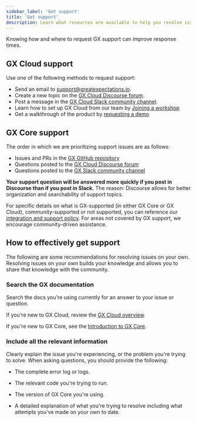 ```yaml
---
sidebar_label: 'Get support'
title: 'Get support'
description: Learn what resources are available to help you resolve issues with GX Cloud and GX Core.
---
```


Knowing how and where to request GX support can improve response times.

## GX Cloud support

Use one of the following methods to request support:

- Send an email to support@greatexpectations.io.
- Create a new topic on the [GX Cloud Discourse forum](https://discourse.greatexpectations.io/c/cloud-support/17).
- Post a message in the [GX Cloud Slack community channel](https://greatexpectationstalk.slack.com/archives/C051D941XAL).
- Learn how to set up GX Cloud from our team by [Joining a workshop](https://hubs.li/Q02nK_ZH0)
- Get a walkthrough of the product by [requesting a demo](https://greatexpectations.io/demo)

## GX Core support

The order in which we are prioritizing support issues are as follows: 

- Issues and PRs in the [GX GitHub repository](https://github.com/great-expectations/great_expectations)
- Questions posted to the [GX Cloud Discourse forum](https://discourse.greatexpectations.io/c/oss-support/11)
- Questions posted to the [GX Slack community channel](https://greatexpectationstalk.slack.com/archives/CUTCNHN82)

**Your support question will be answered more quickly if you post in Discourse than if you post in Slack.** The reason: Discourse allows for better organization and searchability of support topics.

For specific details on what is GX-supported (in either GX Core or GX Cloud), community-supported or not supported, you can reference our [integration and support policy](https://docs.greatexpectations.io/docs/application_integration_support/). For areas not covered by GX support, we encourage community-driven assistance. 

## How to effectively get support

The following are some recommendations for resolving issues on your own. Resolving issues on your own builds your knowledge and allows you to share that knowledge with the community.

### Search the GX documentation

Search the docs you're using currently for an answer to your issue or question.

If you're new to GX Cloud, review the [GX Cloud overview](/cloud/overview/overview_lp.md).

If you're new to GX Core, see the [Introduction to GX Core](/core/introduction/introduction.mdx).

### Include all the relevant information

Clearly explain the issue you're experiencing, or the problem you're trying to solve. When asking questions, you should provide the following:

- The complete error log or logs.

- The relevant code you're trying to run.

- The version of GX Core you're using.

- A detailed explanation of what you're trying to resolve including what attempts you've made on your own to date.
